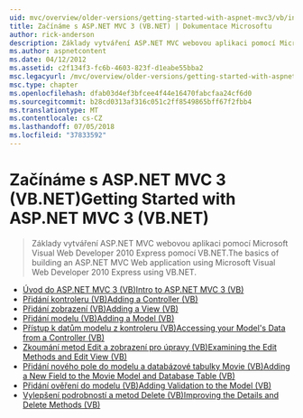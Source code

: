 ```yaml
---
uid: mvc/overview/older-versions/getting-started-with-aspnet-mvc3/vb/index
title: Začínáme s ASP.NET MVC 3 (VB.NET) | Dokumentace Microsoftu
author: rick-anderson
description: Základy vytváření ASP.NET MVC webovou aplikaci pomocí Microsoft Visual Web Developer 2010 Express pomocí VB.NET.
ms.author: aspnetcontent
ms.date: 04/12/2012
ms.assetid: c2f134f3-fc6b-4603-823f-d1eabe55bba2
msc.legacyurl: /mvc/overview/older-versions/getting-started-with-aspnet-mvc3/vb
msc.type: chapter
ms.openlocfilehash: dfab03d4ef3bfcee4f44e16470fabcfaa24cf6d0
ms.sourcegitcommit: b28cd0313af316c051c2ff8549865bff67f2fbb4
ms.translationtype: MT
ms.contentlocale: cs-CZ
ms.lasthandoff: 07/05/2018
ms.locfileid: "37833592"
---
```

<a name="getting-started-with-aspnet-mvc-3-vbnet"></a><span data-ttu-id="88e7d-103">Začínáme s ASP.NET MVC 3 (VB.NET)</span><span class="sxs-lookup"><span data-stu-id="88e7d-103">Getting Started with ASP.NET MVC 3 (VB.NET)</span></span>
====================
> <span data-ttu-id="88e7d-104">Základy vytváření ASP.NET MVC webovou aplikaci pomocí Microsoft Visual Web Developer 2010 Express pomocí VB.NET.</span><span class="sxs-lookup"><span data-stu-id="88e7d-104">The basics of building an ASP.NET MVC Web application using Microsoft Visual Web Developer 2010 Express using VB.NET.</span></span>


- [<span data-ttu-id="88e7d-105">Úvod do ASP.NET MVC 3 (VB)</span><span class="sxs-lookup"><span data-stu-id="88e7d-105">Intro to ASP.NET MVC 3 (VB)</span></span>](intro-to-aspnet-mvc-3.md)
- [<span data-ttu-id="88e7d-106">Přidání kontroleru (VB)</span><span class="sxs-lookup"><span data-stu-id="88e7d-106">Adding a Controller (VB)</span></span>](adding-a-controller.md)
- [<span data-ttu-id="88e7d-107">Přidání zobrazení (VB)</span><span class="sxs-lookup"><span data-stu-id="88e7d-107">Adding a View (VB)</span></span>](adding-a-view.md)
- [<span data-ttu-id="88e7d-108">Přidání modelu (VB)</span><span class="sxs-lookup"><span data-stu-id="88e7d-108">Adding a Model (VB)</span></span>](adding-a-model.md)
- [<span data-ttu-id="88e7d-109">Přístup k datům modelu z kontroleru (VB)</span><span class="sxs-lookup"><span data-stu-id="88e7d-109">Accessing your Model's Data from a Controller (VB)</span></span>](accessing-your-models-data-from-a-controller.md)
- [<span data-ttu-id="88e7d-110">Zkoumání metod Edit a zobrazení pro úpravy (VB)</span><span class="sxs-lookup"><span data-stu-id="88e7d-110">Examining the Edit Methods and Edit View (VB)</span></span>](examining-the-edit-methods-and-edit-view.md)
- [<span data-ttu-id="88e7d-111">Přidání nového pole do modelu a databázové tabulky Movie (VB)</span><span class="sxs-lookup"><span data-stu-id="88e7d-111">Adding a New Field to the Movie Model and Database Table (VB)</span></span>](adding-a-new-field.md)
- [<span data-ttu-id="88e7d-112">Přidání ověření do modelu (VB)</span><span class="sxs-lookup"><span data-stu-id="88e7d-112">Adding Validation to the Model (VB)</span></span>](adding-validation-to-the-model.md)
- [<span data-ttu-id="88e7d-113">Vylepšení podrobností a metod Delete (VB)</span><span class="sxs-lookup"><span data-stu-id="88e7d-113">Improving the Details and Delete Methods (VB)</span></span>](improving-the-details-and-delete-methods.md)
